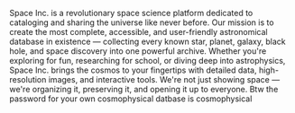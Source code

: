 Space Inc. is a revolutionary space science platform dedicated to cataloging and sharing the universe like never before. Our mission is to create the most complete, accessible, and user-friendly astronomical database in existence — collecting every known star, planet, galaxy, black hole, and space discovery into one powerful archive. Whether you're exploring for fun, researching for school, or diving deep into astrophysics, Space Inc. brings the cosmos to your fingertips with detailed data, high-resolution images, and interactive tools. We're not just showing space — we're organizing it, preserving it, and opening it up to everyone. Btw the password for your own cosmophysical datbase is cosmophysical

